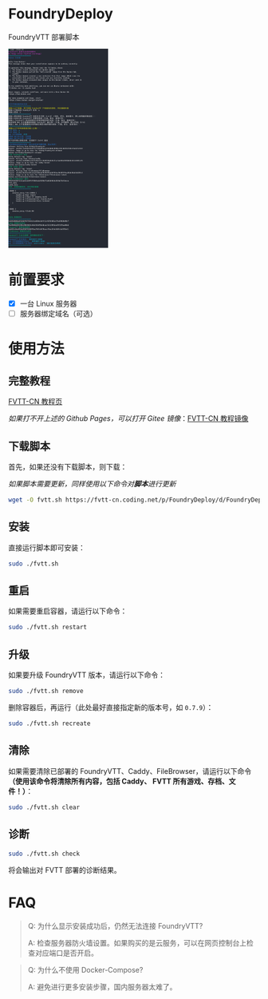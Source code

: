 # FoundryDeploy
FoundryVTT 部署脚本

<img src="assets/fvtt-docker-script.png" width="200">

# 前置要求
- [x] 一台 Linux 服务器
- [ ] 服务器绑定域名（可选）

# 使用方法

## 完整教程
[FVTT-CN 教程页](https://fvtt-cn.github.io/deployment/gettingstarted/docker/)

*如果打不开上述的 Github Pages，可以打开 Gitee 镜像*：[FVTT-CN 教程镜像](https://fvtt-cn.gitee.io/deployment/gettingstarted/docker/)

## 下载脚本
首先，如果还没有下载脚本，则下载：

*如果脚本需要更新，同样使用以下命令对**脚本**进行更新*
```bash
wget -O fvtt.sh https://fvtt-cn.coding.net/p/FoundryDeploy/d/FoundryDeploy/git/raw/master/fvtt.sh && sudo chmod +x fvtt.sh
```

## 安装
直接运行脚本即可安装：
```bash
sudo ./fvtt.sh
```

## 重启
如果需要重启容器，请运行以下命令：
```bash
sudo ./fvtt.sh restart
```

## 升级
如果要升级 FoundryVTT 版本，请运行以下命令：
```bash
sudo ./fvtt.sh remove
```
删除容器后，再运行（此处最好直接指定新的版本号，如 `0.7.9`）：
```bash
sudo ./fvtt.sh recreate
```

## 清除
如果需要清除已部署的 FoundryVTT、Caddy、FileBrowser，请运行以下命令 **（使用该命令将清除所有内容，包括 Caddy、 FVTT 所有游戏、存档、文件！）**：
```bash
sudo ./fvtt.sh clear
```

## 诊断
```bash
sudo ./fvtt.sh check
```
将会输出对 FVTT 部署的诊断结果。

# FAQ

> Q: 为什么显示安装成功后，仍然无法连接 FoundryVTT?
>
> A: 检查服务器防火墙设置。如果购买的是云服务，可以在网页控制台上检查对应端口是否开启。

> Q: 为什么不使用 Docker-Compose?
> 
> A: 避免进行更多安装步骤，国内服务器太难了。
